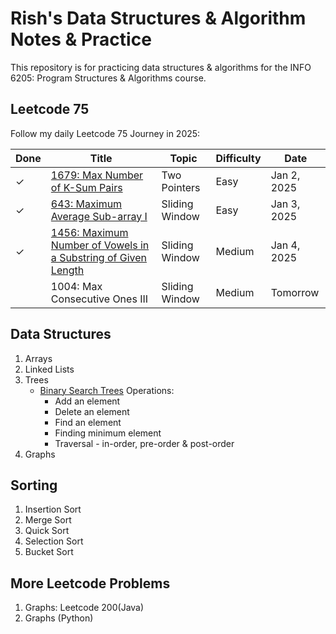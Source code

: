 # Rish's Data Structures & Algorithm Notes & Practice

This repository is for practicing data structures & algorithms for the INFO 6205: Program Structures & Algorithms course.

## Leetcode 75
Follow my daily Leetcode 75 Journey in 2025:


| Done    | Title                                                          | Topic          | Difficulty | Date        |
|---------|----------------------------------------------------------------|----------------|------------|-------------|
| &check; | [1679: Max Number of K-Sum Pairs](./leetcode75/1679_MaxNumberOfKSumPairs.py)                        | Two Pointers   | Easy       | Jan 2, 2025 |
| &check; | [643: Maximum Average Sub-array I](./leetcode75/643_MaximumAverageSubarrayI.py)                              | Sliding Window | Easy       | Jan 3, 2025 |
| &check; | [1456: Maximum Number of Vowels in a Substring of Given Length](./leetcode75/1456_MaximumNumberofVowelsinaSubstringofGivenLength.py)  | Sliding Window | Medium     | Jan 4, 2025 |
|  | 1004: Max Consecutive Ones III  | Sliding Window | Medium     | Tomorrow |


## Data Structures
1. Arrays
2. Linked Lists
3. Trees
   - [Binary Search Trees](./topics/Topic5BST.py) Operations:
     - Add an element
     - Delete an element
     - Find an element
     - Finding minimum element
     - Traversal - in-order, pre-order & post-order
4. Graphs

## Sorting
1. Insertion Sort
2. Merge Sort
3. Quick Sort
4. Selection Sort
5. Bucket Sort

## More Leetcode Problems
1. Graphs: Leetcode 200(Java)
2. Graphs (Python)